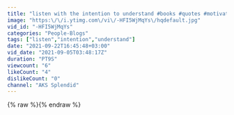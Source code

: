 ```yaml
---
title: "listen with the intention to understand #books #quotes #motivation #shorts"
image: "https:\/\/i.ytimg.com\/vi\/-HFI5WjMqYs\/hqdefault.jpg"
vid_id: "-HFI5WjMqYs"
categories: "People-Blogs"
tags: ["listen","intention","understand"]
date: "2021-09-22T16:45:48+03:00"
vid_date: "2021-09-05T03:48:17Z"
duration: "PT9S"
viewcount: "6"
likeCount: "4"
dislikeCount: "0"
channel: "AKS Splendid"
---
```

{% raw %}{% endraw %}
